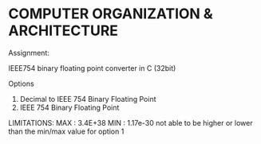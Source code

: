 # COMPUTER ORGANIZATION & ARCHITECTURE

Assignment:

IEEE754 binary floating point converter in C (32bit)

Options
1. Decimal to IEEE 754 Binary Floating Point
2. IEEE 754 Binary Floating Point

LIMITATIONS:
MAX : 3.4E+38
MIN : 1.17e-30
not able to be higher or lower than the min/max value for option 1
